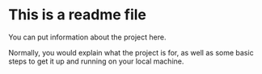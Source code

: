 # This is a readme file

You can put information about the project here.

Normally, you would explain what the project is for, as well as some basic steps to get it up and running on your local machine.